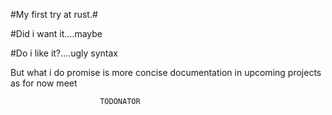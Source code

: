#My first try at rust.#

#Did i want it....maybe

#Do i like it?....ugly syntax

But what i do promise is more concise documentation in upcoming projects as for now meet


                        TODONATOR
